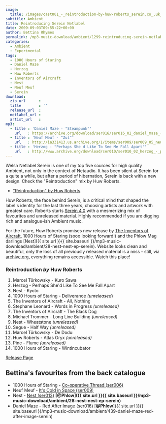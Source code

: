 ```yaml
---
image:
  title: /images/cast001_-_reintroduction-by-huw-roberts_serein.co_.uk_01.jpg
subtitle: Ambient
title: Reintroducing Serein Netlabel
date: 2009-09-03T09:55:22+00:00
author: Bettina Rhymes
permalink: /mp3-music-download/ambient/1299-reintroducing-serein-netlabel
categories:
  - Ambient
  - Experimental
tags:
  - 1000 Hours of Staring
  - Daniel Maze
  - Herzog
  - Huw Roberts
  - Inventors of Aircraft
  - Nest
  - Neuf Meuf
  - Serein
download:
  zip_url      : 
  title        : ''
  release_url  : 
  netlabel_url : 
  artist_url   : 
mp3:
  - title : 'Daniel Maze - "Steampunk"'
    url   : https://archive.org/download/ser016/ser016_02_daniel_maze_-_steampunk.mp3
  - title : 'Neuf Meuf - "Zul"'
    url   : http://ia331413.us.archive.org/1/items/ser009/ser009_05_neuf_meuf_-_zul.mp3
  - title : 'Herzog - "Perhaps She d Like To See Me Fall Apart"'
    url   : http://www.archive.org/download/ser010/ser010_02_herzog_-_perhaps_shed_like_to_see_me_fall_apart.mp3
---
```

Welsh Netlabel Serein is one of my top five sources for high quality Ambient, not only in the context of Netaudio. It has been silent at Serein for a quite a while, but after a period of hibernation, Serein is back with a new design. Check the "Reintroduction" mix by Huw Roberts.<!--more-->

* ["Reintroduction" by Huw Roberts](https://www.serein.co.uk/forecasts/reintroduction-huw-roberts)

Huw Roberts, the face behind Serein, is a critical mind that shaped the label's identity for the last three years, choosing artists and artwork with greatest care. Roberts starts <a href="http://serein.co.uk/" target="_blank">Serein 4.0</a> with a mesmerizing mix of favourites and unreleased material. Highly recommended if you are digging rich and analogue-ish Ambient music.

For the future, Huw Roberts promises new release by <a href="http://theioa.com/" target="_blank">The Inventors of Aircraft</a>, 1000 Hours of Staring (sooo looking forward!) and the Phlow Mag darlings [Nest]({{ site.url }}{{ site.baseurl }}/mp3-music-download/ambient/28-nest-nest-ep-serein). Website looks clean and beautiful, only the loss of all previously released material is a miss - still, via <a href="http://www.archive.org/details/serein" target="_blank">archive.org</a>, everything remains accessible. Watch this place!

### Reintroduction _by_ Huw Roberts

01. Marcel Türkowsky - Kuro Sawa
02. Herzog - Perhaps She'd Like To See Me Fall Apart
03. Nest - Kyoto
04. 1000 Hours of Staring - Deliverance _(unreleased_)
05. The Inventors of Aircraft - All, Nothing
06. Stephane Leonard - Words in Progress _(unreleased)_
07. The Inventors of Aircraft - The Black Dog
08. Michael Trommer - Long Line Building _(unreleased)_
09. Nest - Wheatstone _(unreleased)_
10. Segue - Half Way _(unreleased)_
11. Marcel Türkowsky - De Dodu
12. Huw Roberts - Atlas Oryx _(unreleased)_
13. Pine - Flume _(unreleased)_
14. 1000 Hours of Staring - Wintincubator

<a href="http://serein.co.uk/forecasts/cast001/reintroduction-huw-roberts" target="_blank">Release Page</a>

## Bettina's favourites from the back catalogue

* 1000 Hours of Staring - <a href="http://www.archive.org/details/ser006" target="_blank">Co-operative Thread (ser006)</a>
* Neuf Meuf - <a href="http://www.archive.org/details/ser009" target="_blank">It's Cold in Space (ser009)</a>
* Nest - <a href="http://www.archive.org/details/ser013" target="_blank">Nest (ser013)</a> **[@Phlow]({{ site.url }}{{ site.baseurl }}/mp3-music-download/ambient/28-nest-nest-ep-serein)**
* Daniel Maze - <a href="http://www.archive.org/details/ser016" target="_blank">Red After Image (ser016)</a> [**@Phlow**]({{ site.url }}{{ site.baseurl }}/mp3-music-download/ambient/439-daniel-maze-red-after-image-serein)